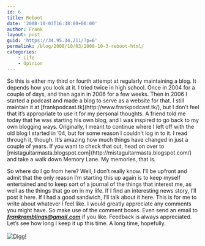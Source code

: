 ```yaml
---
id: 6
title: Reboot
date: '2008-10-03T16:38:00+00:00'
author: Frank
layout: post
guid: 'https://34.95.34.211/?p=6'
permalink: /blog/2008/10/03/2008-10-3-reboot-html/
categories:
    - Life
    - Opinion
---
```


<div src="v5">So this is either my third or fourth attempt at regularly maintaining a blog. It depends how you look at it. I tried twice in high school. Once in 2004 for a couple of days, and then again in 2006 for a few weeks. Then in 2006 I started a podcast and made a blog to serve as a website for that. I still maintain it at [frankpodcast.tk](http://www.frankpodcast.tk/), but I don’t feel that it’s appropriate to use it for my personal thoughts. A friend told me today that he was starting his own blog, and I was inspired to go back to my own blogging ways. Originally, I meant to continue where I left off with the old blog I started in ’04, but for some reason I couldn’t log in to it. I read through it, though. It’s amazing how much things have changed in just a couple of years. If you want to check that out, head on over to [mistaguitarmasta.blogspot.com](http://mistaguitarmasta.blogspot.com/) and take a walk down Memory Lane. My memories, that is.

So where do I go from here? Well, I don’t really know. I’ll be upfront and admit that the only reason I’m starting this up again is to keep myself entertained and to keep sort of a journal of the things that interest me, as well as the things that go on in my life. If I find an interesting news story, I’ll post it here. If I had a good sandwich, I’ll talk about it here. This is for me to write about whatever I feel like. I would greatly appreciate any comments you might have. So make use of the comment boxes. Even send an email to<span style="font-style: italic;"><span style="font-weight: bold;"> </span></span><span style="font-weight: bold; font-style: italic;">frankramblings@gmail.com</span> if you like. Feedback is always appreciated. Let’s see how long I keep it up this time. A long time, hopefully.  
[  
![Digg!](http://digg.com/img/badges/100x20-digg-button.gif)  ](http://digg.com/)

</div>